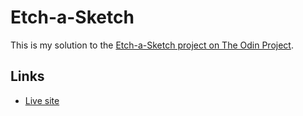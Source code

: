 # Etch-a-Sketch

This is my solution to the [Etch-a-Sketch project on The Odin Project](https://www.theodinproject.com/lessons/foundations-etch-a-sketch).

## Links

- [Live site](https://micheldrv.github.io/odin-etch-a-sketch/)
